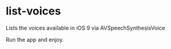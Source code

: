# list-voices
Lists the voices available in iOS 9 via AVSpeechSynthesisVoice

Run the app and enjoy.
